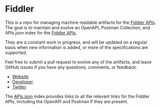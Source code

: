 # FiddlerThis is a repo for managing machine readable artifacts for the [Fiddler APIs](http://www.telerik.com/fiddler). The goal is to maintain and evolve an OpenAPI, Postman Collection, and APIs.json index for the [Fiddler APIs](http://www.telerik.com/fiddler).They are a constant work in progress, and will be updated on a regular basis when new information is added, or more of the specifications are supported.Feel free to submit a pull request to evolve any of the artifacts, and leave GitHub issues if you have any questions, comments, or feedback.- [Website](http://www.telerik.com/fiddler)- [Developer](http://www.telerik.com/fiddler)- [Twitter](https://twitter.com/telerikfiddler)The [APIs.json](https://github.com/api-evangelist/fiddler/blob/master/apis.json) index provides links to all the relevant links for the Fiddler APIs, including the OpenAPI and Postman if they are present.